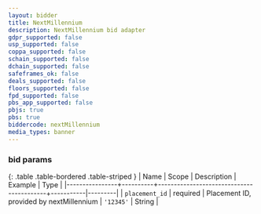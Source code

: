 ```yaml
---
layout: bidder
title: NextMillennium
description: NextMillennium bid adapter
gdpr_supported: false
usp_supported: false
coppa_supported: false
schain_supported: false
dchain_supported: false
safeframes_ok: false
deals_supported: false
floors_supported: false
fpd_supported: false
pbs_app_supported: false
pbjs: true
pbs: true
biddercode: nextMillennium
media_types: banner
---
```


### bid params

{: .table .table-bordered .table-striped }
| Name           | Scope    | Description                              | Example   | Type    |
|----------------+----------+------------------------------------------+-----------|---------|
| `placement_id` | required | Placement ID, provided by nextMillennium | `'12345'` | String  |
